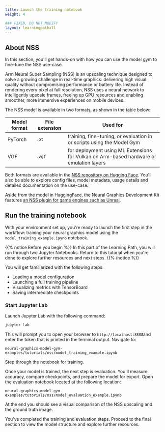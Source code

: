 ```yaml
---
title: Launch the training notebook
weight: 4

### FIXED, DO NOT MODIFY
layout: learningpathall
---
```

## About NSS

In this section, you'll get hands-on with how you can use the model gym to fine-tune the NSS use-case.

Arm Neural Super Sampling (NSS) is an upscaling technique designed to solve a growing challenge in real-time graphics: delivering high visual quality without compromising performance or battery life. Instead of rendering every pixel at full resolution, NSS uses a neural network to intelligently upscale frames, freeing up GPU resources and enabling smoother, more immersive experiences on mobile devices.

The NSS model is available in two formats, as shown in the table below:

| Model format | File extension | Used for                                                                 |
|--------------|----------------|--------------------------------------------------------------------------|
| PyTorch      | `.pt`            | training, fine-tuning, or evaluation in or scripts using the Model Gym  |
| VGF          | `.vgf`           | for deployment using ML Extensions for Vulkan on Arm-based hardware or emulation layers |

Both formats are available in the [NSS repository on Hugging Face](https://huggingface.co/Arm/neural-super-sampling). You'll also be able to explore config files, model metadata, usage details and detailed documentation on the use-case.

Aside from the model in HuggingFace, the Neural Graphics Development Kit features [an NSS plugin for game engines such as Unreal](/learning-paths/mobile-graphics-and-gaming/nss-unreal).

## Run the training notebook

With your environment set up, you're ready to launch the first step in the workflow: training your neural graphics model using the `model_training_example.ipynb` notebook.

{{% notice Before you begin %}}
In this part of the Learning Path, you will run through two Jupyter Notebooks. Return to this tutorial when you're done to explore further resources and next steps.
{{% /notice %}}

You will get familiarized with the following steps:

- Loading a model configuration
- Launching a full training pipeline
- Visualizing metrics with TensorBoard
- Saving intermediate checkpoints

### Start Jupyter Lab

Launch Jupyter Lab with the following command:

```bash
jupyter lab
```

This will prompt you to open your browser to `http://localhost:8888`and enter the token that is printed in the terminal output. Navigate to:

```output
neural-graphics-model-gym-examples/tutorials/nss/model_training_example.ipynb
```

Step through the notebook for training.

Once your model is trained, the next step is evaluation. You'll measure accuracy, compare checkpoints, and prepare the model for export. Open the evaluation notebook located at the following location:

```output
neural-graphics-model-gym-examples/tutorials/nss/model_evaluation_example.ipynb
```

At the end you should see a visual comparison of the NSS upscaling and the ground truth image.


You’ve completed the training and evaluation steps. Proceed to the final section to view the model structure and explore further resources. 



